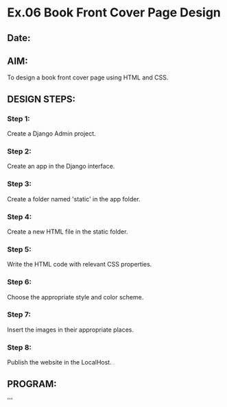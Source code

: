 # Ex.06 Book Front Cover Page Design
## Date:

## AIM:
To design a book front cover page using HTML and CSS.

## DESIGN STEPS:

### Step 1:
Create a Django Admin project.

### Step 2:
Create an app in the Django interface.

### Step 3:
Create a folder named 'static' in the app folder.

### Step 4:
Create a new HTML file in the static folder.

### Step 5:
Write the HTML code with relevant CSS properties.

### Step 6:
Choose the appropriate style and color scheme.

### Step 7:
Insert the images in their appropriate places.

### Step 8:
Publish the website in the LocalHost.

## PROGRAM:
'''
<html>
     <head>
           <meta name="viewport"
           content="width=device-width, initial-scale=1.0">
           <style>
      
           .bookpage{
               width: 400px;
               height: 600px;
               color: rgb(164, 88, 106);
               margin-left: auto;
               margin-right: auto;
               padding: 20px;
               font-family: 'Franklin Gothic Medium', 'Arial Narrow',Arial, sans-serif;
               background-image: url(cover.jpg);
               background-size: cover;
           }


           .insight{
                color: rgb(250, 67, 67);

           }


           .hrstyle{
                width: 100px
           }
           .author{

               display: inline;
               position: relative;
               color: rgb(19, 206, 200);
               top: 190px;

               font-family:Georgia;
               font-size: medium;
            }
            .booktitle{
                font-family: 'Courier New', Courier,monospace;
                font-size: larger;
                text-align: center;
                position: relative;
                top: 30px;

            }
            .id {
                width:400px;
                position: relative;
                top:180px;

            }
            .pub{
                font-size: medium;
                position: relative;
                top:155px;
                left:330px;
            }
            .ed{
                color: rgb(70, 210, 93);
                font-size: medium;
                font-family: Verdana;
                position:relative;
                top:85px;
            
            }
            .subtitle{
                font-family: Tahoma;
                font-size: large;
                position: relative;
                top:40px;
            }
            .mypic{
                 position: relative;
                 top: 135px;
                 left: 260px;
                 width: 100px;
                 height: 100px;
                 background-size: cover;
            }
            </style>
            <title>Book Cover Page</title>
         </head>
         <body>
            <div class="bookpage">
                 <div class="insight">
                      SEC INSIGHT
                 </div>
                 <div class="hrstyle">
                      <hr style="color: rgb(99, 118, 15);">
                 </div>
                 <div class="booktitle">
                      <h1>Introduction to Artificial Intelligence</h1></div>

                 <div class="subtitle">
                      This is How Robots will Change the World
                 </div>
                 <div class="mypic">
                      <img src="My pic.jpg" width="130" height="145" alt="">
                 </div>
                 <div class="id">
                      <hr style="color: rgb(113, 6, 92);">
                 </div>
                 <div class="author">
                       <p><b>R.Trisha</b></p>
                 </div>
                 <div class="pub">
                       SEC
                 </div>
                 <div class="ed">
                      <b>Fifth Edition</b>
                 </div>
             </div>
          </body>
       </html>
             
'''

## OUTPUT:
![Screenshot (55)](https://github.com/user-attachments/assets/e65876a9-44fd-4f7c-bce8-dc0d5fc550b2)


## RESULT:
The program for designing book front cover page using HTML and CSS is completed successfully.
